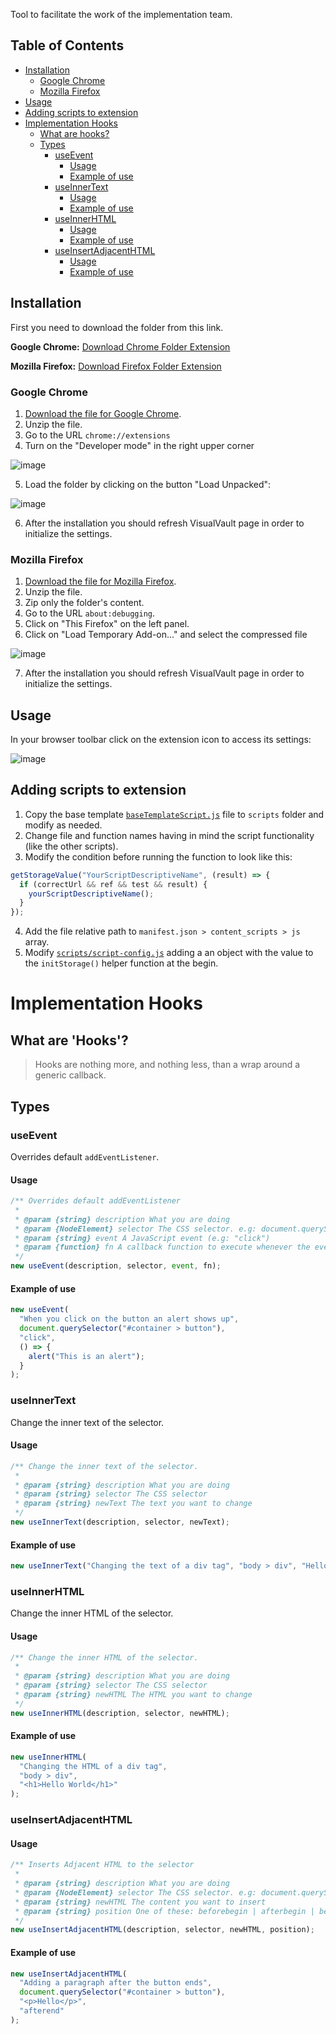 Tool to facilitate the work of the implementation team.

## Table of Contents

- [Installation](#installation)
  - [Google Chrome](#google-chrome)
  - [Mozilla Firefox](#mozilla-firefox)
- [Usage](#usage)
- [Adding scripts to extension](#adding-scripts-to-extension)
- [Implementation Hooks](#implementation-hooks)
  - [What are hooks?](#what-are-hooks)
  - [Types](#types)
    - [useEvent](#useevent)
      - [Usage](#usage-1)
      - [Example of use](#example-of-use)
    - [useInnerText](#useinnertext)
      - [Usage](#usage-2)
      - [Example of use](#example-of-use-1)
    - [useInnerHTML](#useinnerhtml)
      - [Usage](#usage-3)
      - [Example of use](#example-of-use-2)
    - [useInsertAdjacentHTML](#useinsertadjacenthtml)
      - [Usage](#usage-4)
      - [Example of use](#example-of-use-3)

## Installation

First you need to download the folder from this link.

**Google Chrome:** [Download Chrome Folder Extension](https://github.com/ezeibarraonetree/implementationPowerTools/archive/refs/heads/main-chrome.zip)

**Mozilla Firefox:** [Download Firefox Folder Extension](https://github.com/ezeibarraonetree/implementationPowerTools/archive/refs/heads/dev-firefox.zip)

### Google Chrome

1. [Download the file for Google Chrome](https://github.com/ezeibarraonetree/implementationPowerTools/archive/refs/heads/main-chrome.zip).
2. Unzip the file.
3. Go to the URL `chrome://extensions`
4. Turn on the "Developer mode" in the right upper corner

![image](https://user-images.githubusercontent.com/109621179/191979674-4961f77d-fcc5-4116-869d-d0b4b6bc1799.png)

5. Load the folder by clicking on the button "Load Unpacked":

![image](https://user-images.githubusercontent.com/109621179/191980019-fc4bdcea-5b67-49ba-b8e2-419ebeb738a9.png)

6. After the installation you should refresh VisualVault page in order to initialize the settings.

### Mozilla Firefox

1. [Download the file for Mozilla Firefox](https://github.com/ezeibarraonetree/implementationPowerTools/archive/refs/heads/dev-firefox.zip).
2. Unzip the file.
3. Zip only the folder's content.
4. Go to the URL `about:debugging`.
5. Click on "This Firefox" on the left panel.
6. Click on "Load Temporary Add-on..." and select the compressed file

![image](https://user-images.githubusercontent.com/109621179/193043025-753fe0c2-aec6-4c69-be5d-e6af5054b7f3.png)

7. After the installation you should refresh VisualVault page in order to initialize the settings.

## Usage

In your browser toolbar click on the extension icon to access its settings:

![image](https://user-images.githubusercontent.com/109621179/192633777-4abfe977-2bd8-42dd-be46-6ee02f1c2500.png)

## Adding scripts to extension

1. Copy the base template [`baseTemplateScript.js`](https://github.com/ezeibarraonetree/implementationPowerTools/blob/main/baseTemplateScript.js) file to `scripts` folder and modify as needed.
2. Change file and function names having in mind the script functionality (like the other scripts).
3. Modify the condition before running the function to look like this:

```js
getStorageValue("YourScriptDescriptiveName", (result) => {
  if (correctUrl && ref && test && result) {
    yourScriptDescriptiveName();
  }
});
```

4. Add the file relative path to `manifest.json > content_scripts > js` array.
5. Modify [`scripts/script-config.js`](https://github.com/ezeibarraonetree/implementationPowerTools/blob/main/scripts/script-config.js) adding a an object with the value to the `initStorage()` helper function at the begin.

# Implementation Hooks

## What are 'Hooks'?

> Hooks are nothing more, and nothing less, than a wrap around a generic callback.

## Types

### useEvent

Overrides default `addEventListener`.

#### Usage

```js
/** Overrides default addEventListener
 *
 * @param {string} description What you are doing
 * @param {NodeElement} selector The CSS selector. e.g: document.querySelector("#container > button")
 * @param {string} event A JavaScript event (e.g: "click")
 * @param {function} fn A callback function to execute whenever the event occurs
 */
new useEvent(description, selector, event, fn);
```

#### Example of use

```js
new useEvent(
  "When you click on the button an alert shows up",
  document.querySelector("#container > button"),
  "click",
  () => {
    alert("This is an alert");
  }
);
```

### useInnerText

Change the inner text of the selector.

#### Usage

```js
/** Change the inner text of the selector.
 *
 * @param {string} description What you are doing
 * @param {string} selector The CSS selector
 * @param {string} newText The text you want to change
 */
new useInnerText(description, selector, newText);
```

#### Example of use

```js
new useInnerText("Changing the text of a div tag", "body > div", "Hello World");
```

### useInnerHTML

Change the inner HTML of the selector.

#### Usage

```js
/** Change the inner HTML of the selector.
 *
 * @param {string} description What you are doing
 * @param {string} selector The CSS selector
 * @param {string} newHTML The HTML you want to change
 */
new useInnerHTML(description, selector, newHTML);
```

#### Example of use

```js
new useInnerHTML(
  "Changing the HTML of a div tag",
  "body > div",
  "<h1>Hello World</h1>"
);
```

### useInsertAdjacentHTML

#### Usage

```js
/** Inserts Adjacent HTML to the selector
 *
 * @param {string} description What you are doing
 * @param {NodeElement} selector The CSS selector. e.g: document.querySelector("#container > button")
 * @param {string} newHTML The content you want to insert
 * @param {string} position One of these: beforebegin | afterbegin | beforeend | afterend
 */
new useInsertAdjacentHTML(description, selector, newHTML, position);
```

#### Example of use

```js
new useInsertAdjacentHTML(
  "Adding a paragraph after the button ends",
  document.querySelector("#container > button"),
  "<p>Hello</p>",
  "afterend"
);
```
